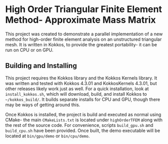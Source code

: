 # High Order Triangular Finite Element Method- Approximate Mass Matrix
This project was created to demonstrate a parallel implementation of a new method for high-order finite element analysis on an unstructured triangular mesh. It is written in Kokkos, to provide the greatest portability- it can be run on CPU or on GPU.

## Building and Installing
This project requires the Kokkos library and the Kokkos Kernels library. It was written and tested with Kokkos 4.3.01 and KokkosKernels 4.3.01, but other releases likely work just as well. For a quick installation, look at `install_kokkos.sh`, which will download, build, and install Kokkos to `~/kokkos_build/`. It builds separate installs for CPU and GPU, though there may be ways of getting around this.

Once Kokkos is installed, the project is build and executed as normal using CMake- the main `CMakeLists.txt` is located under `highOrderTFEM` along with the rest of the source code. For convenience, scripts `build_gpu.sh` and `build_cpu.sh` have been provided. Once built, the demo executable will be located at `bin/gpu/demo` or `bin/cpu/demo`. 
